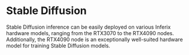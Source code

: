 # Stable Diffusion

Stable Diffusion inference can be easily deployed on various Inferix hardware models, ranging from the RTX3070 to the RTX4090 nodes. Additionally, the RTX4090 node is an exceptionally well-suited hardware model for training Stable Diffusion models.